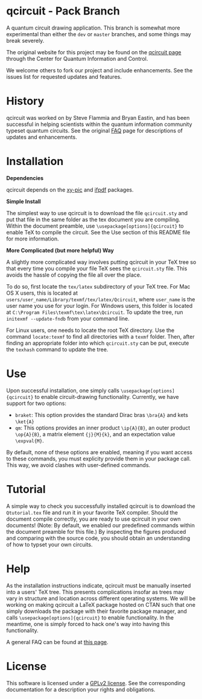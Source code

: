 qcircuit - Pack Branch
========

A quantum circuit drawing application. This branch is somewhat more experimental than either the `dev` or `master` branches, and some things may break severely.

The original website for this project may be found on the [qcircuit page](http://physics.unm.edu/CQuIC/Qcircuit/) through the Center for Quantum Information and Control.

We welcome others to fork our project and include enhancements. See the issues list for requested updates and features.

History
=========
qcircuit was worked on by Steve Flammia and Bryan Eastin, and has been successful in helping scientists within the quantum information community typeset quantum circuits. See the original [FAQ](http://physics.unm.edu/CQuIC/Qcircuit/QcircuitFAQ.html) page for descriptions of updates and enhancements.

Installation
========
**Dependencies**

qcircuit depends on the [xy-pic](http://www.tug.org/applications/Xy-pic/) and [ifpdf](http://www.ctan.org/pkg/ifpdf) packages.

**Simple Install**

The simplest way to use qcircuit is to download the file `qcircuit.sty` and put that file in the same folder as the tex document you are compiling. Within the document preamble, use `\usepackage[options]{qcircuit}` to enable TeX to compile the circuit. See the Use section of this README file for more information.

**More Complicated (but more helpful) Way**

A slightly more complicated way involves putting qcircuit in your TeX tree so that every time you compile your file TeX sees the `qcircuit.sty` file. This avoids the hassle of copying the file all over the place.

To do so, first locate the `tex/latex` subdirectory of your TeX tree. For Mac OS X users, this is located at `users/user_name/Library/texmf/tex/latex/Qcircuit`, where `user_name` is the user name you use for your login. For Windows users, this folder is located at `C:\Program Files\texmf\tex\latex\Qcircuit`. To update the tree, run `initexmf --update-fndb` from your command line.

For Linux users, one needs to locate the root TeX directory. Use the command `locate:texmf` to find all directories with a `texmf` folder. Then, after finding an appropriate folder into which `qcircuit.sty` can be put, execute the `texhash` command to update the tree.

Use
======
Upon successful installation, one simply calls `\usepackage[options]{qcircuit}` to enable circuit-drawing functionality. Currently, we have support for two options:

* `braket`: This option provides the standard Dirac bras `\bra{A}` and kets `\ket{A}`
* `qm`: This options provides an inner product `\ip{A}{B}`, an outer product `\op{A}{B}`, a matrix element `{j}{M}{k}`, and an expectation value `\expval{M}`.

By default, none of these options are enabled, meaning if you want access to these commands, you must explicity provide them in your package call. This way, we avoid clashes with user-defined commands.

Tutorial
=========
A simple way to check you successfully installed qcircuit is to download the `Qtutorial.tex` file and run it in your favorite TeX compiler. Should the document compile correctly, you are ready to use qcircuit in your own documents! (Note: By default, we enabled our predefined commands within the document preamble for this file.) By inspecting the figures produced and comparing with the source code, you should obtain an understanding of how to typset your own circuits.

Help
=======

As the installation instructions indicate, qcircuit must be manually inserted into a users' TeX tree. This presents complications insofar as trees may vary in structure and location across different operating systems. We will be working on making qcircuit a LaTeX package hosted on CTAN such that one simply downloads the package with their favorite package manager, and calls `\usepackage[options]{qcircuit}` to enable functionality. In the meantime, one is simply forced to hack one's way into having this functionality.

A general FAQ can be found at [this page](http://physics.unm.edu/CQuIC/Qcircuit/QcircuitFAQ.html).

License
========
This software is licensed under a [GPLv2 license](https://www.gnu.org/licenses/gpl-2.0.html). See the corresponding documentation for a description your rights and obligations. 

